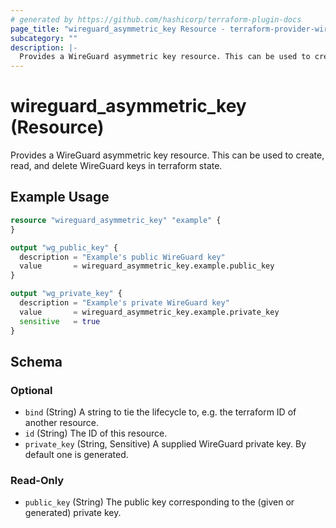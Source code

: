 ```yaml
---
# generated by https://github.com/hashicorp/terraform-plugin-docs
page_title: "wireguard_asymmetric_key Resource - terraform-provider-wireguard"
subcategory: ""
description: |-
  Provides a WireGuard asymmetric key resource. This can be used to create, read, and delete WireGuard keys in terraform state.
---
```


# wireguard_asymmetric_key (Resource)

Provides a WireGuard asymmetric key resource. This can be used to create, read, and delete WireGuard keys in terraform state.

## Example Usage

```terraform
resource "wireguard_asymmetric_key" "example" {
}

output "wg_public_key" {
  description = "Example's public WireGuard key"
  value       = wireguard_asymmetric_key.example.public_key
}

output "wg_private_key" {
  description = "Example's private WireGuard key"
  value       = wireguard_asymmetric_key.example.private_key
  sensitive   = true
}
```

<!-- schema generated by tfplugindocs -->
## Schema

### Optional

- `bind` (String) A string to tie the lifecycle to, e.g. the terraform ID of another resource.
- `id` (String) The ID of this resource.
- `private_key` (String, Sensitive) A supplied WireGuard private key. By default one is generated.

### Read-Only

- `public_key` (String) The public key corresponding to the (given or generated) private key.


